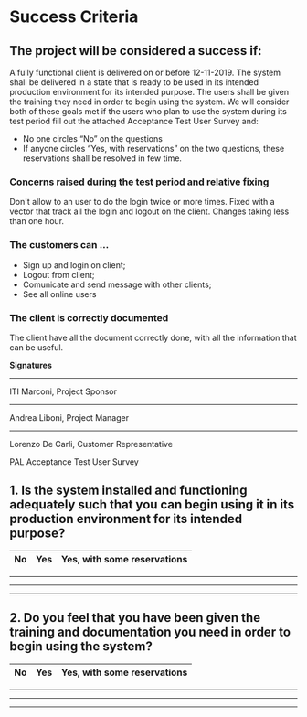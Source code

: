 # Success Criteria

## The project will be considered a success if:
A fully functional client is delivered on or before 12-11-2019.
The system shall be delivered in a state that is ready to be used in its intended production environment for its intended purpose. The users shall be given the training they need in order to begin using the system. We will consider both of these goals met if the users who plan to use the system during its test period fill out the attached Acceptance Test User Survey and:
-	No one circles “No” on the questions
-	If anyone circles “Yes, with reservations” on the two questions, these reservations shall be resolved in few time.

### Concerns raised during the test period and relative fixing

Don't allow to an user to do the login twice or more times. Fixed with a vector that track all the login and logout on the client. Changes taking less than one hour.


### The customers can ...

  - Sign up and login on client;
  - Logout from client;
  - Comunicate and send message with other clients;
  - See all online users

### The client is correctly documented
The client have all the document correctly done, with all the information that can be useful.


**Signatures**

_______________________________
ITI Marconi, Project Sponsor

_______________________________
Andrea Liboni, Project Manager

_______________________________
Lorenzo De Carli, Customer Representative


PAL Acceptance Test User Survey

## 1.	Is the system installed and functioning adequately such that you can begin using it in its production environment for its intended purpose?

 | No | Yes |	Yes, with some reservations |
 |---|---|---|

___________________________________________________________________
___________________________________________________________________
___________________________________________________________________

## 2.	Do you feel that you have been given the training and documentation you need in order to begin using the system?

 | No | Yes |	Yes, with some reservations |
 |---|---|---|

___________________________________________________________________
___________________________________________________________________
___________________________________________________________________
